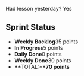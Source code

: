 Had lesson yesterday? Yes

## Sprint Status
-   **Weekly Backlog**35 points
-   **In Progress**5 points
-   **Daily Done**0 points
-   **Weekly Done**30 points
-   **TOTAL:****70 points**